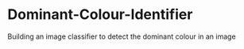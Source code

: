 # Dominant-Colour-Identifier
Building an image classifier to detect the dominant colour in an image
